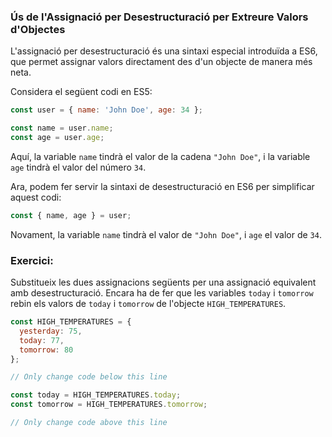 ### Ús de l'Assignació per Desestructuració per Extreure Valors d'Objectes

L'assignació per desestructuració és una sintaxi especial introduïda a ES6, que permet assignar valors directament des d'un objecte de manera més neta.

Considera el següent codi en ES5:

```javascript
const user = { name: 'John Doe', age: 34 };

const name = user.name;
const age = user.age;
```

Aquí, la variable `name` tindrà el valor de la cadena `"John Doe"`, i la variable `age` tindrà el valor del número `34`.

Ara, podem fer servir la sintaxi de desestructuració en ES6 per simplificar aquest codi:

```javascript
const { name, age } = user;
```

Novament, la variable `name` tindrà el valor de `"John Doe"`, i `age` el valor de `34`.

### Exercici:

Substitueix les dues assignacions següents per una assignació equivalent amb desestructuració. Encara ha de fer que les variables `today` i `tomorrow` rebin els valors de `today` i `tomorrow` de l'objecte `HIGH_TEMPERATURES`.

```javascript
const HIGH_TEMPERATURES = {
  yesterday: 75,
  today: 77,
  tomorrow: 80
};

// Only change code below this line

const today = HIGH_TEMPERATURES.today;
const tomorrow = HIGH_TEMPERATURES.tomorrow;

// Only change code above this line
```
